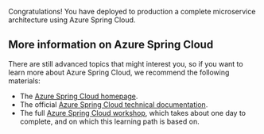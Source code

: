 Congratulations! You have deployed to production a complete microservice architecture using Azure Spring Cloud.

## More information on Azure Spring Cloud

There are still advanced topics that might interest you, so if you want to learn more about Azure Spring Cloud, we recommend the following materials:

- The [Azure Spring Cloud homepage](https://azure.microsoft.com/services/spring-cloud/?WT.mc_id=azurespringcloud-mslearn-judubois).
- The official [Azure Spring Cloud technical documentation](/azure/spring-cloud/?WT.mc_id=azurespringcloud-mslearn-judubois).
- The full [Azure Spring Cloud workshop](https://github.com/microsoft/azure-spring-apps-training), which takes about one day to complete, and on which this learning path is based on.